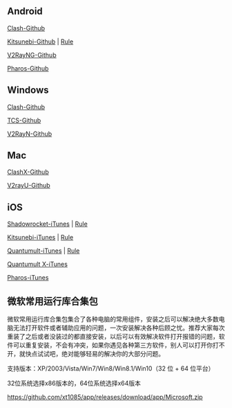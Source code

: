 ## Android

[Clash-Github](https://github.com/xt1085/app/releases/latest)

[Kitsunebi-Github](https://github.com/xt1085/app/releases/latest) \| [Rule](https://raw.githubusercontent.com/ConnersHua/Profiles/master/Kitsunebi/Pro.conf)

[V2RayNG-Github](https://github.com/2dust/v2rayNG/releases/latest)

[Pharos-Github](https://github.com/PharosVip/Pharos-Android-Test/releases/latest)

## Windows

[Clash-Github](https://github.com/Fndroid/clash_for_windows_pkg/releases/latest)

[TCS-Github](https://github.com/KevinZonda/trojan-client-slim/releases/latest)

[V2RayN-Github](https://github.com/2dust/v2rayN/releases/latest)

## Mac

[ClashX-Github](https://github.com/yichengchen/clashX/releases/latest)

[V2rayU-Github](https://github.com/yanue/V2rayU/releases/latest)

## iOS

[Shadowrocket-iTunes](https://apps.apple.com/us/app/shadowrocket/id932747118) \| [Rule](https://raw.githubusercontent.com/ConnersHua/Profiles/master/Shadow/Pro.conf)

[Kitsunebi-iTunes](https://itunes.apple.com/us/app/kitsunebi-proxy-utility/id1446584073?mt=8) \| [Rule](https://raw.githubusercontent.com/ConnersHua/Profiles/master/Kitsunebi/Pro.conf)

[Quantumult-iTunes](https://itunes.apple.com/us/app/quantumult/id1252015438?mt=8) \| [Rule](https://raw.githubusercontent.com/ConnersHua/Profiles/master/Quantumult/Pro.conf)

[Quantumult X-iTunes](https://apps.apple.com/us/app/quantumult-x/id1443988620) 

[Pharos-iTunes](https://apps.apple.com/us/app/pharos-pro/id1456610173)


## 微软常用运行库合集包

微软常用运行库合集包集合了各种电脑的常用组件，安装之后可以解决绝大多数电脑无法打开软件或者辅助应用的问题，一次安装解决各种后顾之忧。推荐大家每次重装了之后或者没装过的都直接安装，以后可以有效解决软件打开报错的问题，软件可以重复安装，不会有冲突，如果你遇见各种第三方软件，别人可以打开你打不开，就快点试试吧，绝对能够轻易的解决你的大部分问题。

支持版本：XP/2003/Vista/Win7/Win8/Win8.1/Win10（32 位 + 64 位平台）

32位系统选择x86版本的，64位系统选择x64版本

https://github.com/xt1085/app/releases/download/app/Microsoft.zip
